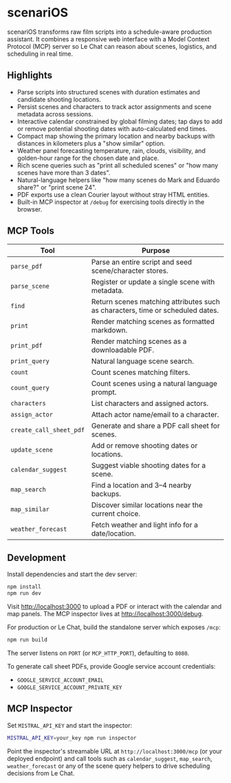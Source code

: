# scenariOS

scenariOS transforms raw film scripts into a schedule-aware production assistant. It combines a responsive web interface with a Model Context Protocol (MCP) server so Le Chat can reason about scenes, logistics, and scheduling in real time.

## Highlights

- Parse scripts into structured scenes with duration estimates and candidate shooting locations.
- Persist scenes and characters to track actor assignments and scene metadata across sessions.
- Interactive calendar constrained by global filming dates; tap days to add or remove potential shooting dates with auto-calculated end times.
- Compact map showing the primary location and nearby backups with distances in kilometers plus a "show similar" option.
- Weather panel forecasting temperature, rain, clouds, visibility, and golden-hour range for the chosen date and place.
- Rich scene queries such as "print all scheduled scenes" or "how many scenes have more than 3 dates".
- Natural-language helpers like "how many scenes do Mark and Eduardo share?" or "print scene 24".
- PDF exports use a clean Courier layout without stray HTML entities.
- Built-in MCP inspector at `/debug` for exercising tools directly in the browser.

## MCP Tools

| Tool | Purpose |
|------|---------|
| `parse_pdf` | Parse an entire script and seed scene/character stores. |
| `parse_scene` | Register or update a single scene with metadata. |
| `find` | Return scenes matching attributes such as characters, time or scheduled dates. |
| `print` | Render matching scenes as formatted markdown. |
| `print_pdf` | Render matching scenes as a downloadable PDF. |
| `print_query` | Natural language scene search. |
| `count` | Count scenes matching filters. |
| `count_query` | Count scenes using a natural language prompt. |
| `characters` | List characters and assigned actors. |
| `assign_actor` | Attach actor name/email to a character. |
| `create_call_sheet_pdf` | Generate and share a PDF call sheet for scenes. |
| `update_scene` | Add or remove shooting dates or locations. |
| `calendar_suggest` | Suggest viable shooting dates for a scene. |
| `map_search` | Find a location and 3–4 nearby backups. |
| `map_similar` | Discover similar locations near the current choice. |
| `weather_forecast` | Fetch weather and light info for a date/location. |

## Development

Install dependencies and start the dev server:

```bash
npm install
npm run dev
```

Visit <http://localhost:3000> to upload a PDF or interact with the calendar and map panels. The MCP inspector lives at <http://localhost:3000/debug>.

For production or Le Chat, build the standalone server which exposes `/mcp`:

```bash
npm run build
```

The server listens on `PORT` (or `MCP_HTTP_PORT`), defaulting to `8080`.

To generate call sheet PDFs, provide Google service account credentials:

- `GOOGLE_SERVICE_ACCOUNT_EMAIL`
- `GOOGLE_SERVICE_ACCOUNT_PRIVATE_KEY`

## MCP Inspector

Set `MISTRAL_API_KEY` and start the inspector:

```bash
MISTRAL_API_KEY=your_key npm run inspector
```

Point the inspector's streamable URL at `http://localhost:3000/mcp` (or your deployed endpoint) and call tools such as `calendar_suggest`, `map_search`, `weather_forecast` or any of the scene query helpers to drive scheduling decisions from Le Chat.
